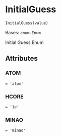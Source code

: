 # InitialGuess

`InitialGuess(value)`

Bases: `enum.Enum`

Initial Guess Enum

## Attributes

### ATOM

`= 'atom'`

### HCORE

`= '1e'`

### MINAO

`= 'minao'`
